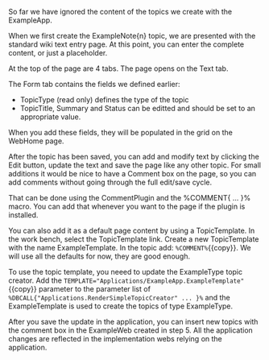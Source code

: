 So far we have ignored the content of the topics we create with the ExampleApp.

When we first create the ExampleNote{n} topic, we are presented with the standard wiki text entry page.
At this point, you can enter the complete content, or just a placeholder.

At the top of the page are 4 tabs. The page opens on the Text tab.

The Form tab contains the fields we defined earlier:
*   TopicType (read only) defines the type of the topic
*   TopicTitle, Summary and Status can be editted and should be set to an appropriate value.
   
When you add these fields, they will be populated in the grid on the WebHome page.

After the topic has been saved, you can add and modify text by clicking the Edit button,
update the text and save the page like any other topic.
For small additions it would be nice to have a Comment box on the page,
so you can add comments without going through the full edit/save cycle.

That can be done using the CommentPlugin  and the %COMMENT{ ... }% macro.
You can add that whenever you want to the page if the plugin is installed.

You can also add it as a default page content by using a TopicTemplate. In the work bench, select the TopicTemplate link.
Create a new TopicTemplate with the name ExampleTemplate. In the topic add: `%COMMENT%`{{copy}}.
We  will use all the defaults for now, they are good enough.

To use the topic template, you neeed to update the ExampleType topic creator.
Add the `TEMPLATE="Applications/ExampleApp.ExampleTemplate"`{{copy}} parameter to the parameter list of
`%DBCALL{"Applications.RenderSimpleTopicCreator" ... }%` and the ExampleTemplate is used to create the topics of type ExampleType.

After you save the update in the application, 
you can insert new topics with the comment box in the ExampleWeb created in step 5.
All the application changes are reflected in the implementation webs relying on the application.

